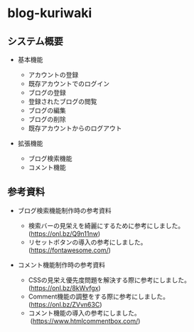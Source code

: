 # blog-kuriwaki
## システム概要
- 基本機能
  - アカウントの登録
  - 既存アカウントでのログイン
  - ブログの登録
  - 登録されたブログの閲覧
  - ブログの編集
  - ブログの削除
  - 既存アカウントからのログアウト

- 拡張機能
  - ブログ検索機能
  - コメント機能

## 参考資料
- ブログ検索機能制作時の参考資料
  - 検索バーの見栄えを綺麗にするために参考にしました。&emsp;(https://onl.bz/Q9n11nw) 
  - リセットボタンの導入の参考にしました。&emsp;&emsp;&emsp;&emsp;&emsp;&emsp;&emsp;(https://fontawesome.com/)

- コメント機能制作時の参考資料
  - CSSの見栄え優先度問題を解決する際に参考にしました。  (https://onl.bz/8kWvfgx) 
  - Comment機能の調整をする際に参考にしました。&emsp;&emsp;&emsp;&ensp;(https://onl.bz/ZVvn63C)
  - コメント機能の導入の参考にしました。&emsp;&emsp;&emsp;&emsp;&emsp;&emsp;&emsp;&ensp;&nbsp;(https://www.htmlcommentbox.com/)
